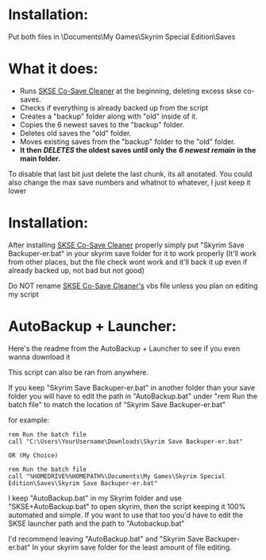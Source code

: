 # Installation:
Put both files in
\Documents\My Games\Skyrim Special Edition\Saves

# What it does:

- Runs [SKSE Co-Save Cleaner](https://www.nexusmods.com/skyrimspecialedition/mods/17377) at the beginning, deleting excess skse co-saves.
- Checks if everything is already backed up from the script
- Creates a "backup" folder along with "old" inside of it.
- Copies the 6 newest saves  to the "backup" folder.
- Deletes old saves the "old" folder.
- Moves existing saves from the "backup" folder to the "old" folder.
- **It then _DELETES_ the oldest saves until only the** _**6 newest remain**_ **in the main folder.**


To disable that last bit just delete the last chunk, its all anotated.
You could also change the max save numbers and whatnot to whatever, I just keep it lower

# Installation:

After installing [SKSE Co-Save Cleaner](https://www.nexusmods.com/skyrimspecialedition/mods/17377) properly simply put "Skyrim Save Backuper-er.bat" in your skyrim save folder for it to work properly
(It'll work from other places, but the file check wont work and it'll back it up even if already backed up, not bad but not good)

Do NOT rename [SKSE Co-Save Cleaner's](https://www.nexusmods.com/skyrimspecialedition/mods/17377) vbs file unless you plan on editing my script


# AutoBackup + Launcher:

Here's the readme from the AutoBackup + Launcher to see if you even wanna download it



This script can also be ran from anywhere.

If you keep "Skyrim Save Backuper-er.bat" in another folder than your save folder you will have to edit the path in "AutoBackup.bat"
under "rem Run the batch file" to match the location of "Skyrim Save Backuper-er.bat"

for example:

    rem Run the batch file
    call "C:\Users\YourUsername\Downloads\Skyrim Save Backuper-er.bat"

    OR (My Choice)

    rem Run the batch file
    call "%HOMEDRIVE%%HOMEPATH%\Documents\My Games\Skyrim Special Edition\Saves\Skyrim Save Backuper-er.bat"


I keep "AutoBackup.bat" in my Skyrim folder and use "SKSE+AutoBackup.bat" to open skyrim, then the script
keeping it 100% automated and simple.
If you want to use that too you'd have to edit the SKSE launcher path and the path to "Autobackup.bat"

I'd recommend leaving "AutoBackup.bat" and "Skyrim Save Backuper-er.bat" In your skyrim save folder
for the least amount of file editing.
